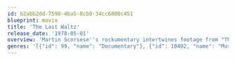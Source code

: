 ```yaml
---
id: b2abb2dd-7598-4ba5-8cb0-34cc6800c451
blueprint: movie
title: 'The Last Waltz'
release_date: '1978-05-01'
overview: 'Martin Scorsese''s rockumentary intertwines footage from "The Band''s" incredible farewell tour with probing backstage interviews and featured performances by Eric Clapton, Bob Dylan, Joni Mitchell, Ringo Starr and other rock legends.'
genres: '[{"id": 99, "name": "Documentary"}, {"id": 10402, "name": "Music"}]'
---
```

